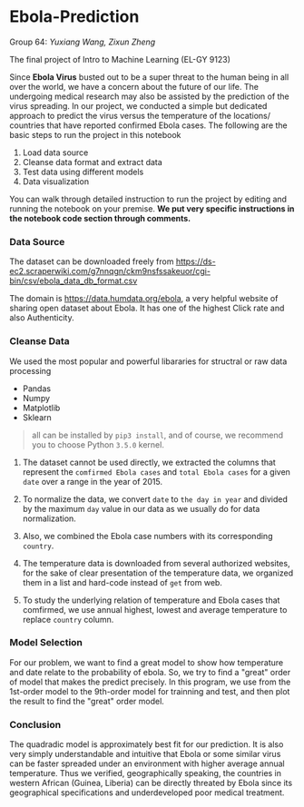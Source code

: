 # Ebola-Prediction

Group 64: *Yuxiang Wang, Zixun Zheng*

The final project of Intro to Machine Learning (EL-GY 9123)

Since **Ebola Virus** busted out to be a super threat to the human being in all over the world, we have a concern about the future of our life. The undergoing medical research may also be assisted by the prediction of the virus spreading. In our project, we conducted a simple but dedicated approach to predict the virus versus the temperature of the locations/ countries that have reported confirmed Ebola cases. 
The following are the basic steps to run the project in this notebook

1. Load data source 
2. Cleanse data format and extract data
3. Test data using different models
4. Data visualization

You can walk through detailed instruction to run the project by editing and running the notebook on your premise. **We put very specific instructions in the notebook code section through comments.**

### Data Source 

The dataset can be downloaded freely from https://ds-ec2.scraperwiki.com/g7nnqgn/ckm9nsfssakeuor/cgi-bin/csv/ebola_data_db_format.csv

The domain is https://data.humdata.org/ebola, a very helpful website of sharing open dataset about Ebola. It has one of the highest Click rate and also Authenticity. 

### Cleanse Data

We used the most popular and powerful libararies for structral or raw data processing

- Pandas
- Numpy
- Matplotlib
- Sklearn

> all can be installed by `pip3 install`, and of course, we recommend you to choose Python `3.5.0` kernel.

1. The dataset cannot be used directly, we extracted the columns that represent the `comfirmed Ebola cases` and `total Ebola cases` for a given `date` over a range in the year of 2015. 

2. To normalize the data, we convert `date` to `the day in year` and divided by the maximum `day` value in our data as we usually do for data normalization.

3. Also, we combined the Ebola case numbers with its corresponding `country`. 

4. The temperature data is downloaded from several authorized websites, for the sake of clear presentation of the temperature data, we organized them in a list and hard-code instead of `get` from web.

5. To study the underlying relation of temperature and Ebola cases that comfirmed, we use annual highest, lowest and average temperature to replace `country` column.

### Model Selection
For our problem, we want to find a great model to show how temperature and date relate to the probability of ebola. So, we try to find a "great" order of model that makes the predict precisely. In this program, we use from the 1st-order model to the 9th-order model for trainning and test, and then plot the result to find the "great" order model.

### Conclusion
The quadradic model is approximately best fit for our prediction. It is also very simply understandable and intuitive that Ebola or some similar virus can be faster spreaded under an environment with higher average annual temperature. Thus we verified, geographically speaking, the countries in western African (Guinea, Liberia) can be directly threated by Ebola since its geographical specifications and underdeveloped poor medical treatment.
